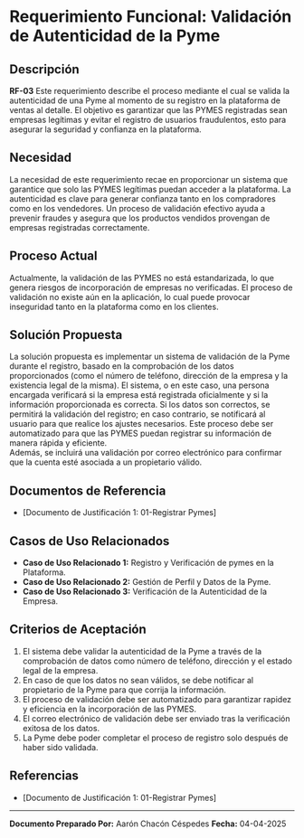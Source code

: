 # **Requerimiento Funcional: Validación de Autenticidad de la Pyme**

## **Descripción**

**RF-03** Este requerimiento describe el proceso mediante el cual se valida la autenticidad de una Pyme al momento de su registro en la plataforma de ventas al detalle. El objetivo es garantizar que las PYMES registradas sean empresas legítimas y evitar el registro de usuarios fraudulentos, esto para asegurar la seguridad y confianza en la plataforma.

## **Necesidad**
La necesidad de este requerimiento recae en proporcionar un sistema que garantice que solo las PYMES legítimas puedan acceder a la plataforma. La autenticidad es clave para generar confianza tanto en los compradores como en los vendedores. Un proceso de validación efectivo ayuda a prevenir fraudes y asegura que los productos vendidos provengan de empresas registradas correctamente.

## **Proceso Actual**
Actualmente, la validación de las PYMES no está estandarizada, lo que genera riesgos de incorporación de empresas no verificadas. El proceso de validación no existe aún en la aplicación, lo cual puede provocar inseguridad tanto en la plataforma como en los clientes.

## **Solución Propuesta**
La solución propuesta es implementar un sistema de validación de la Pyme durante el registro, basado en la comprobación de los datos proporcionados (como el número de teléfono, dirección de la empresa y la existencia legal de la misma). El sistema, o en este caso, una persona encargada verificará si la empresa está registrada oficialmente y si la información proporcionada es correcta. Si los datos son correctos, se permitirá la validación del registro; en caso contrario, se notificará al usuario para que realice los ajustes necesarios. Este proceso debe ser automatizado para que las PYMES puedan registrar su información de manera rápida y eficiente.<br>
Además, se incluirá una validación por correo electrónico para confirmar que la cuenta esté asociada a un propietario válido.
## **Documentos de Referencia**

- [Documento de Justificación 1: 01-Registrar Pymes]

## **Casos de Uso Relacionados**

- **Caso de Uso Relacionado 1:** Registro y Verificación de pymes en la Plataforma.
- **Caso de Uso Relacionado 2:** Gestión de Perfil y Datos de la Pyme.
- **Caso de Uso Relacionado 3:** Verificación de la Autenticidad de la Empresa.

## **Criterios de Aceptación**
1. El sistema debe validar la autenticidad de la Pyme a través de la comprobación de datos como número de teléfono, dirección y el estado legal de la empresa.
2. En caso de que los datos no sean válidos, se debe notificar al propietario de la Pyme para que corrija la información.
3. El proceso de validación debe ser automatizado para garantizar rapidez y eficiencia en la incorporación de las PYMES.
4. El correo electrónico de validación debe ser enviado tras la verificación exitosa de los datos.
5. La Pyme debe poder completar el proceso de registro solo después de haber sido validada.

## **Referencias**

- [Documento de Justificación 1: 01-Registrar Pymes]

---

**Documento Preparado Por:** Aarón Chacón Céspedes
**Fecha:** 04-04-2025
